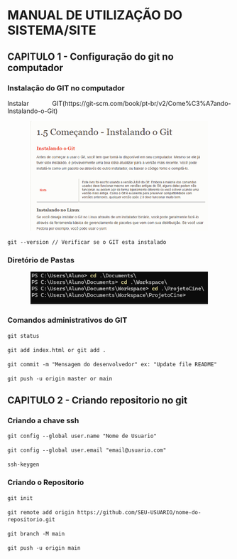 # MANUAL DE UTILIZAÇÃO DO SISTEMA/SITE
## CAPITULO 1 - Configuração do git no computador
### Instalação do GIT no computador

<p align="justify">
    Instalar GIT(https://git-scm.com/book/pt-br/v2/Come%C3%A7ando-Instalando-o-Git)
</p>

<p align="center">
    <a href="https://git-scm.com/book/pt-br/v2/Come%C3%A7ando-Instalando-o-Git" target="_blank">
        <img src="docs/images/Git.png" width="400">
    </a>
</p>

```
git --version // Verificar se o GIT esta instalado
```

### Diretório de Pastas

<p align="center">
    <a>
    <img src="docs/images/Pastas.png" width="400">
    </a>
</p>

### Comandos administrativos do GIT

```
git status

git add index.html or git add .

git commit -m "Mensagem do desenvolvedor" ex: "Update file README"

git push -u origin master or main
```

## CAPITULO 2 -  Criando repositorio no git
### Criando a chave ssh

```
git config --global user.name "Nome de Usuario"

git config --global user.email "email@usuario.com"

ssh-keygen
```

### Criando o Repositorio

```
git init

git remote add origin https://github.com/SEU-USUARIO/nome-do-repositorio.git

git branch -M main

git push -u origin main
```
